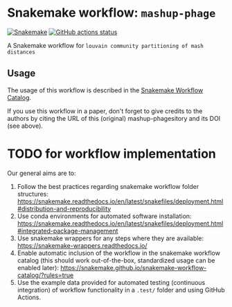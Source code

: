 # Snakemake workflow: `mashup-phage`

[![Snakemake](https://img.shields.io/badge/snakemake-≥6.3.0-brightgreen.svg)](https://snakemake.github.io)
[![GitHub actions status](https://github.com/ICTV-VBEG/mashup-phage/workflows/Tests/badge.svg?branch=main)](https://github.com/ICTV-VBEG/mashup-phage/actions?query=branch%3Amain+workflow%3ATests)


A Snakemake workflow for `louvain community partitioning of mash distances `


## Usage

The usage of this workflow is described in the [Snakemake Workflow Catalog](https://snakemake.github.io/snakemake-workflow-catalog/?usage=ICTV-VBEG%2Fmashup-phage).

If you use this workflow in a paper, don't forget to give credits to the authors by citing the URL of this (original) mashup-phagesitory and its DOI (see above).

# TODO for workflow implementation

Our general aims are to:

1. Follow the best practices regarding snakemake workflow folder structures: https://snakemake.readthedocs.io/en/latest/snakefiles/deployment.html#distribution-and-reproducibility
2. Use conda environments for automated software installation: https://snakemake.readthedocs.io/en/latest/snakefiles/deployment.html#integrated-package-management
3. Use snakemake wrappers for any steps where they are available: https://snakemake-wrappers.readthedocs.io/
4. Enable automatic inclusion of the workflow in the snakemake workflow catalog (this should work out-of-the-box, standardized usage can be enabled later): https://snakemake.github.io/snakemake-workflow-catalog/?rules=true
5. Use the example data provided for automated testing (continuous integration) of workflow functionality in a `.test/` folder and using GitHub Actions.

